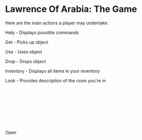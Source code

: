 # Lawrence Of Arabia: The Game

Here are the main actions a player may undertake:

Help - Displays possible commands

Get <object> - Picks up object

Use <object> - Uses object

Drop <object> - Drops object

Inventory - Displays all items in your inventory

Look - Provides description of the room you're in

Open <Object> - Opens object and reveals its contents

Inspect <Object> - Inspects object and provides a description

Talk <Person> - initiates a conversation with a person

N - Travels to the room that is North

E - Travels to the room that is East

S - Travels to the room that is South

W - Travels to the room that is West

Compass - Shows available rooms you can travel to



# Make sure to run with Python3
use "python3" command with console
(i.e. "python3 main.py")

